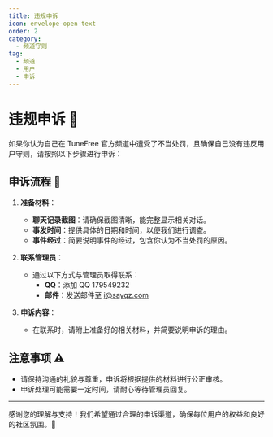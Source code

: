 ```yaml
---
title: 违规申诉
icon: envelope-open-text
order: 2
category:
  - 频道守则
tag:
  - 频道
  - 用户
  - 申诉
---
```

# 违规申诉 📑

如果你认为自己在 TuneFree 官方频道中遭受了不当处罚，且确保自己没有违反用户守则，请按照以下步骤进行申诉：

## 申诉流程 📝

1. **准备材料**：
   - **聊天记录截图**：请确保截图清晰，能完整显示相关对话。
   - **事发时间**：提供具体的日期和时间，以便我们进行调查。
   - **事件经过**：简要说明事件的经过，包含你认为不当处罚的原因。

2. **联系管理员**：
   - 通过以下方式与管理员取得联系：
     - **QQ**：添加 QQ 179549232
     - **邮件**：发送邮件至 i@sayqz.com

3. **申诉内容**：
   - 在联系时，请附上准备好的相关材料，并简要说明申诉的理由。

## 注意事项 ⚠️
- 请保持沟通的礼貌与尊重，申诉将根据提供的材料进行公正审核。
- 申诉处理可能需要一定时间，请耐心等待管理员回复。

---

感谢您的理解与支持！我们希望通过合理的申诉渠道，确保每位用户的权益和良好的社区氛围。🌈